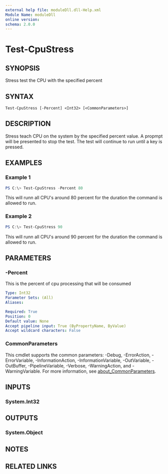 ```yaml
---
external help file: moduleDll.dll-Help.xml
Module Name: moduleDll
online version:
schema: 2.0.0
---
```


# Test-CpuStress

## SYNOPSIS

Stress test the CPU with the specified percent

## SYNTAX

```
Test-CpuStress [-Percent] <Int32> [<CommonParameters>]
```

## DESCRIPTION

Stress teach CPU on the system by the specified percent value.  A propmpt will be presented to stop the test.  The test will continue to run until a key is pressed.

## EXAMPLES

### Example 1

```powershell
PS C:\> Test-CpuStress -Percent 80
```

This will runn all CPU's around 80 percent for the duration the command is allowed to run.

### Example 2

```powershell
PS C:\> Test-CpuStress 90
```

This will runn all CPU's around 90 percent for the duration the command is allowed to run.

## PARAMETERS

### -Percent

This is the percent of cpu processing that will be consumed

```yaml
Type: Int32
Parameter Sets: (All)
Aliases:

Required: True
Position: 0
Default value: None
Accept pipeline input: True (ByPropertyName, ByValue)
Accept wildcard characters: False
```

### CommonParameters
This cmdlet supports the common parameters: -Debug, -ErrorAction, -ErrorVariable, -InformationAction, -InformationVariable, -OutVariable, -OutBuffer, -PipelineVariable, -Verbose, -WarningAction, and -WarningVariable. For more information, see [about_CommonParameters](http://go.microsoft.com/fwlink/?LinkID=113216).

## INPUTS

### System.Int32

## OUTPUTS

### System.Object

## NOTES

## RELATED LINKS
